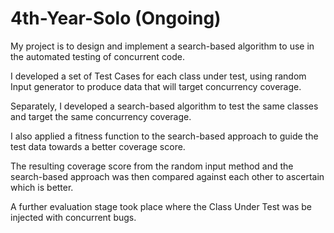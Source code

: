 # 4th-Year-Solo (Ongoing)

My project is to design and implement a search-based algorithm to use in the automated testing of concurrent code.

I developed a set of Test Cases for each class under test, using random Input generator to produce data that will target concurrency coverage.

Separately, I developed a search-based algorithm to test the same classes and target the same concurrency coverage. 

I also applied a fitness function to the search-based approach to guide the test data towards a better coverage score.

The resulting coverage score from the random input method and the search-based approach was then compared against each other to ascertain which is better.

A further evaluation stage took place where the Class Under Test was be injected with concurrent bugs.

